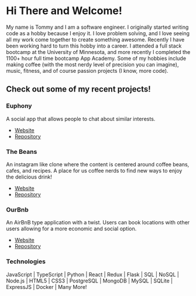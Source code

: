 # Hi There and Welcome!
My name is Tommy and I am a software engineer. I originally started writing code as a hobby because I enjoy it. I love problem solving, and I love seeing all my work come together to create something awesome. Recently I have been working hard to turn this hobby into a career. I attended a full stack bootcamp at the University of Minnesota, and more recently I completed the 1100+ hour full time bootcamp App Academy. Some of my hobbies include making coffee (with the most nerdy level of precision you can imagine), music, fitness, and of course passion projects (I know, more code).

## Check out some of my recent projects!

### Euphony
A social app that allows people to chat about similar interests. 

- [Website](https://euphony-web.herokuapp.com/) 
- [Repository](https://github.com/tforde4623/Euphony)

### The Beans
An instagram like clone where the content is centered around coffee beans, cafes, and recipes. A place for us coffee nerds to find new ways to enjoy the delicious drink! 

- [Website](https://the-beans-site.herokuapp.com/) 
- [Repository](https://github.com/tforde4623/TheBeans)

### OurBnb
An AirBnB type application with a twist. Users can book locations with other users allowing for a more economic and social option.

- [Website](https://our-bnb.herokuapp.com/) 
- [Repository](https://github.com/tforde4623/ourBnb)

### Technologies
JavaScript | TypeScript | Python | React | Redux | Flask | SQL | NoSQL | Node.js | HTML5 | CSS3 | PostgreSQL | MongoDB | MySQL | SQLite | ExpressJS | Docker | Many More!

<!--
**tforde4623/tforde4623** is a ✨ _special_ ✨ repository because its `README.md` (this file) appears on your GitHub profile.

Here are some ideas to get you started:

- 🔭 I’m currently working on ...
- 🌱 I’m currently learning ...
- 👯 I’m looking to collaborate on ...
- 🤔 I’m looking for help with ...
- 💬 Ask me about ...
- 📫 How to reach me: ...
- 😄 Pronouns: ...
- ⚡ Fun fact: ...
-->
